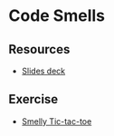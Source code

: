 # Code Smells

## Resources

* [Slides deck](Session%207.pdf)

## Exercise

* [Smelly Tic-tac-toe](https://github.com/AgileTechPraxis/CodeSmells)

